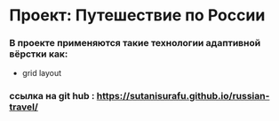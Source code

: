# Проект: Путешествие по России

### В проекте применяются такие технологии адаптивной вёрстки как:  
- grid layout

### ссылка на git hub :  https://sutanisurafu.github.io/russian-travel/


